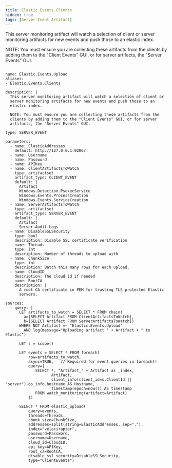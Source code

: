 ```yaml
---
title: Elastic.Events.Clients
hidden: true
tags: [Server Event Artifact]
---
```


This server monitoring artifact will watch a selection of client or
server monitoring artifacts for new events and push those to an
elastic index.

NOTE: You must ensure you are collecting these artifacts from the
clients by adding them to the "Client Events" GUI, or for server
artifacts, the "Server Events" GUI.


<pre><code class="language-yaml">
name: Elastic.Events.Upload
aliases:
- Elastic.Events.Clients

description: |
  This server monitoring artifact will watch a selection of client or
  server monitoring artifacts for new events and push those to an
  elastic index.

  NOTE: You must ensure you are collecting these artifacts from the
  clients by adding them to the "Client Events" GUI, or for server
  artifacts, the "Server Events" GUI.

type: SERVER_EVENT

parameters:
  - name: ElasticAddresses
    default: http://127.0.0.1:9200/
  - name: Username
  - name: Password
  - name: APIKey
  - name: ClientArtifactsToWatch
    type: artifactset
    artifact_type: CLIENT_EVENT
    default: |
      Artifact
      Windows.Detection.PsexecService
      Windows.Events.ProcessCreation
      Windows.Events.ServiceCreation
  - name: ServerArtifactsToWatch
    type: artifactset
    artifact_type: SERVER_EVENT
    default: |
      Artifact
      Server.Audit.Logs
  - name: DisableSSLSecurity
    type: bool
    description: Disable SSL certificate verification
  - name: Threads
    type: int
    description: Number of threads to upload with
  - name: ChunkSize
    type: int
    description: Batch this many rows for each upload.
  - name: CloudID
    description: The cloud id if needed
  - name: RootCA
    description: |
      A root CA certificate in PEM for trusting TLS protected Elastic
      servers.

sources:
  - query: |
      LET artifacts_to_watch = SELECT * FROM chain(
        a={SELECT Artifact FROM ClientArtifactsToWatch},
        b={SELECT Artifact FROM ServerArtifactsToWatch})
      WHERE NOT Artifact =~ "Elastic.Events.Upload"
        AND log(message="Uploading artifact " + Artifact + " to Elastic")

      LET s = scope()

      LET events = SELECT * FROM foreach(
          row=artifacts_to_watch,
          async=TRUE,   // Required for event queries in foreach()
          query={
             SELECT *, "Artifact_" + Artifact as _index,
                    Artifact,
                    client_info(client_id=s.ClientId || "server").os_info.hostname AS Hostname,
                    timestamp(epoch=now()) AS timestamp
             FROM watch_monitoring(artifact=Artifact)
          })

      SELECT * FROM elastic_upload(
          query=events,
          threads=Threads,
          chunk_size=ChunkSize,
          addresses=split(string=ElasticAddresses, sep=","),
          index="velociraptor",
          password=Password,
          username=Username,
          cloud_id=CloudID,
          api_key=APIKey,
          root_ca=RootCA,
          disable_ssl_security=DisableSSLSecurity,
          type="ClientEvents")

</code></pre>

